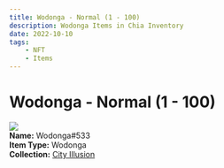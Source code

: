 ```yaml
---
title: Wodonga - Normal (1 - 100)
description: Wodonga Items in Chia Inventory
date: 2022-10-10
tags:
    - NFT
    - Items
---
```


# Wodonga - Normal (1 - 100)
<div class="item_thumbnail">
<img loading="lazy" src="https://yecwle6qefsrqig2ddsalrjew4kj7kjyni2b4nfufonqt4sy6m.arweave.net/wQVlk9AhZR-gg2hjkBcUktxSfqThqNB40tCubCfJY84"><br/>
<div><strong>Name:</strong> Wodonga#533</div>
<div><strong>Item Type:</strong> Wodonga</div>
<div><strong>Collection:</strong> <a href="https://www.spacescan.io/xch/nft/collection/col1lend2dcn558km4wcwta4xnkfv3xpcmlp9kyt0m909emvfxechlyqdl5ndg">City Illusion</a></div>
</div>

